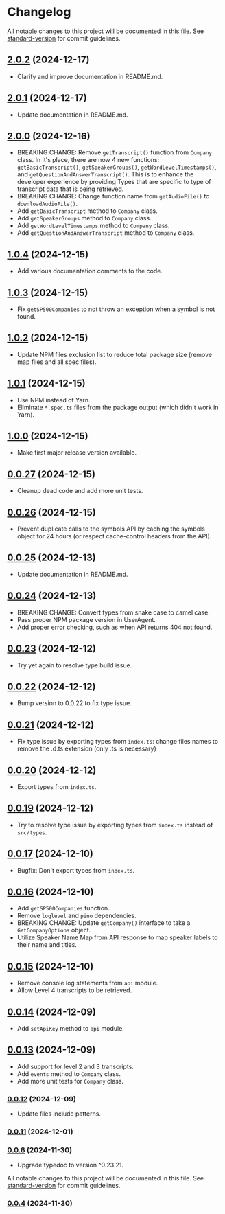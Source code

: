 # Changelog

All notable changes to this project will be documented in this file. See [standard-version](https://github.com/conventional-changelog/standard-version) for commit guidelines.

## [2.0.2](https://github.com/EarningsCall/earningscall-js/compare/v2.0.1...v2.0.2) (2024-12-17)

-   Clarify and improve documentation in README.md.

## [2.0.1](https://github.com/EarningsCall/earningscall-js/compare/v2.0.0...v2.0.1) (2024-12-17)

-   Update documentation in README.md.

## [2.0.0](https://github.com/EarningsCall/earningscall-js/compare/v1.0.4...v2.0.0) (2024-12-16)

-   BREAKING CHANGE: Remove `getTranscript()` function from `Company` class.  In it's place, there are now 4 new functions: `getBasicTranscript()`, `getSpeakerGroups()`, `getWordLevelTimestamps()`, and `getQuestionAndAnswerTranscript()`.  This is to enhance the developer experience by providing Types that are specific to type of transcript data that is being retrieved.
-   BREAKING CHANGE: Change function name from `getAudioFile()` to `downloadAudioFile()`.
-   Add `getBasicTranscript` method to `Company` class.
-   Add `getSpeakerGroups` method to `Company` class.
-   Add `getWordLevelTimestamps` method to `Company` class.
-   Add `getQuestionAndAnswerTranscript` method to `Company` class.


## [1.0.4](https://github.com/EarningsCall/earningscall-js/compare/v1.0.3...v1.0.4) (2024-12-15)

-   Add various documentation comments to the code.

## [1.0.3](https://github.com/EarningsCall/earningscall-js/compare/v1.0.2...v1.0.3) (2024-12-15)

-   Fix `getSP500Companies` to not throw an exception when a symbol is not found.

## [1.0.2](https://github.com/EarningsCall/earningscall-js/compare/v1.0.1...v1.0.2) (2024-12-15)

-   Update NPM files exclusion list to reduce total package size (remove map files and all spec files).

## [1.0.1](https://github.com/EarningsCall/earningscall-js/compare/v1.0.0...v1.0.1) (2024-12-15)

-   Use NPM instead of Yarn.
-   Eliminate `*.spec.ts` files from the package output (which didn't work in Yarn).

## [1.0.0](https://github.com/EarningsCall/earningscall-js/compare/v0.0.27...v1.0.0) (2024-12-15)

-   Make first major release version available.

## [0.0.27](https://github.com/EarningsCall/earningscall-js/compare/v0.0.26...v0.0.27) (2024-12-15)

-   Cleanup dead code and add more unit tests.

## [0.0.26](https://github.com/EarningsCall/earningscall-js/compare/v0.0.25...v0.0.26) (2024-12-15)

-   Prevent duplicate calls to the symbols API by caching the symbols object for 24 hours (or respect cache-control headers from the API).

## [0.0.25](https://github.com/EarningsCall/earningscall-js/compare/v0.0.24...v0.0.25) (2024-12-13)

-   Update documentation in README.md.

## [0.0.24](https://github.com/EarningsCall/earningscall-js/compare/v0.0.23...v0.0.24) (2024-12-13)

-   BREAKING CHANGE: Convert types from snake case to camel case.
-   Pass proper NPM package version in UserAgent.
-   Add proper error checking, such as when API returns 404 not found.

## [0.0.23](https://github.com/EarningsCall/earningscall-js/compare/v0.0.22...v0.0.23) (2024-12-12)

-   Try yet again to resolve type build issue.

## [0.0.22](https://github.com/EarningsCall/earningscall-js/compare/v0.0.21...v0.0.22) (2024-12-12)

-   Bump version to 0.0.22 to fix type issue.

## [0.0.21](https://github.com/EarningsCall/earningscall-js/compare/v0.0.20...v0.0.21) (2024-12-12)

-   Fix type issue by exporting types from `index.ts`: change files names to remove the .d.ts extension (only .ts is necessary)

## [0.0.20](https://github.com/EarningsCall/earningscall-js/compare/v0.0.19...v0.0.20) (2024-12-12)

-   Export types from `index.ts`.

## [0.0.19](https://github.com/EarningsCall/earningscall-js/compare/v0.0.17...v0.0.18) (2024-12-12)

-   Try to resolve type issue by exporting types from `index.ts` instead of `src/types`.

## [0.0.17](https://github.com/EarningsCall/earningscall-js/compare/v0.0.16...v0.0.17) (2024-12-10)

-   Bugfix: Don't export types from `index.ts`.

## [0.0.16](https://github.com/EarningsCall/earningscall-js/compare/v0.0.15...v0.0.16) (2024-12-10)

-   Add `getSP500Companies` function.
-   Remove `loglevel` and `pino` dependencies.
-   BREAKING CHANGE: Update `getCompany()` interface to take a `GetCompanyOptions` object.
-   Utilize Speaker Name Map from API response to map speaker labels to their name and titles.

## [0.0.15](https://github.com/EarningsCall/earningscall-js/compare/v0.0.14...v0.0.15) (2024-12-10)

-   Remove console log statements from `api` module.
-   Allow Level 4 transcripts to be retrieved.

## [0.0.14](https://github.com/EarningsCall/earningscall-js/compare/v0.0.13...v0.0.14) (2024-12-09)

-   Add `setApiKey` method to `api` module.

## [0.0.13](https://github.com/EarningsCall/earningscall-js/compare/v0.0.12...v0.0.13) (2024-12-09)

-   Add support for level 2 and 3 transcripts.
-   Add `events` method to `Company` class.
-   Add more unit tests for `Company` class.

### [0.0.12](https://github.com/EarningsCall/earningscall-js/compare/v0.0.11...v0.0.12) (2024-12-09)

-   Update files include patterns.

### [0.0.11](https://github.com/EarningsCall/earningscall-js/compare/v0.0.9...v0.0.11) (2024-12-01)

### [0.0.6](https://github.com/EarningsCall/earningscall-js/compare/v0.0.5...v0.0.6) (2024-11-30)

-   Upgrade typedoc to version ^0.23.21.

All notable changes to this project will be documented in this file. See [standard-version](https://github.com/conventional-changelog/standard-version) for commit guidelines.

### [0.0.4](https://github.com/EarningsCall/earningscall-js/compare/v0.0.2...v0.0.4) (2024-11-30)
